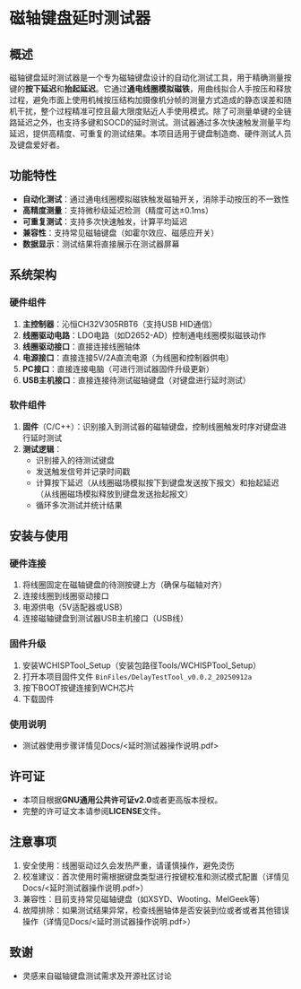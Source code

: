 # 磁轴键盘延时测试器

## 概述

磁轴键盘延时测试器是一个专为磁轴键盘设计的自动化测试工具，用于精确测量按键的**按下延迟**和**抬起延迟**。它通过**通电线圈模拟磁铁**，用曲线拟合人手按压和释放过程，避免市面上使用机械按压结构加摄像机分帧的测量方式造成的静态误差和随机干扰，整个过程精准可控且最大限度贴近人手使用模式。除了可测量单键的全链路延迟之外，也支持多键和SOCD的延时测试。测试器通过多次快速触发测量平均延迟，提供高精度、可重复的测试结果。本项目适用于键盘制造商、硬件测试人员及键盘爱好者。

## 功能特性

- **自动化测试**：通过通电线圈模拟磁铁触发磁轴开关，消除手动按压的不一致性
- **高精度测量**：支持微秒级延迟检测（精度可达±0.1ms）
- **可重复测试**：支持多次快速触发，计算平均延迟
- **兼容性**：支持常见磁轴键盘（如霍尔效应、磁感应开关）
- **数据显示**：测试结果将直接展示在测试器屏幕

## 系统架构

### 硬件组件

1. **主控制器**：沁恒CH32V305RBT6（支持USB HID通信）
2. **线圈驱动电路**：LDO电路（如D2652-AD）控制通电线圈模拟磁铁动作
3. **线圈驱动接口**：直接连接线圈轴体
4. **电源接口**：直接连接5V/2A直流电源（为线圈和控制器供电）
4. **PC接口**：直接连接电脑（可进行测试器固件升级更新）
4. **USB主机接口**：直接连接待测试磁轴键盘（对键盘进行延时测试）

### 软件组件

1. **固件**（C/C++）：识别接入到测试器的磁轴键盘，控制线圈触发时序对键盘进行延时测试
2. **测试逻辑**：
   - 识别接入的待测试键盘
   - 发送触发信号并记录时间戳
   - 计算按下延迟（从线圈磁场模拟按下到键盘发送按下报文）和抬起延迟（从线圈磁场模拟释放到键盘发送抬起报文）
   - 循环多次测试并统计结果

## 安装与使用

### 硬件连接

1. 将线圈固定在磁轴键盘的待测按键上方（确保与磁轴对齐）
2. 连接线圈到线圈驱动接口
3. 电源供电（5V适配器或USB）
4. 连接磁轴键盘到测试器USB主机接口（USB线）

### 固件升级

1. 安装WCHISPTool_Setup（安装包路径Tools/WCHISPTool_Setup）
2. 打开本项目固件文件 `BinFiles/DelayTestTool_v0.0.2_20250912a`
3. 按下BOOT按键连接到WCH芯片
4. 下载固件

### 使用说明
- 测试器使用步骤详情见Docs/<延时测试器操作说明.pdf>

## 许可证
- 本项目根据**GNU通用公共许可证v2.0**或者更高版本授权。
- 完整的许可证文本请参阅**LICENSE**文件。

## 注意事项
1. 安全使用：线圈驱动过久会发热严重，请谨慎操作，避免烫伤
2. 校准建议：首次使用时需根据键盘类型进行按键校准和测试模式配置（详情见 Docs/<延时测试器操作说明.pdf>）
3. 兼容性：目前支持常见磁轴键盘（如XSYD、Wooting、MelGeek等）
4. 故障排除：如果测试结果异常，检查线圈轴体是否安装到位或者或者其他错误操作（详情见Docs/<延时测试器操作说明.pdf>）

## 致谢
- 灵感来自磁轴键盘测试需求及开源社区讨论